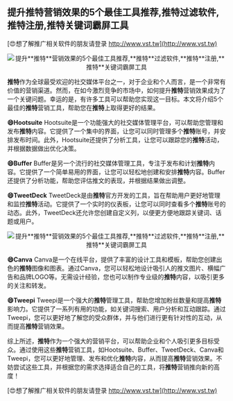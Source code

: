 ## **提升**推特**营销效果的5个最佳工具推荐,**推特**过滤软件,**推特**注册,**推特**关键词霸屏工具**

[😍想了解推广相关软件的朋友请登录 http://www.vst.tw](http://www.vst.tw)

 <center><img src="https://vst.tw/MP4/tuiguang/png/6.png" alt="提升**推特**营销效果的5个最佳工具推荐,**推特**过滤软件,**推特**注册,**推特**关键词霸屏工具"></center>

**推特**作为全球最受欢迎的社交媒体平台之一，对于企业和个人而言，是一个非常有价值的营销渠道。然而，在如今激烈竞争的市场中，如何提升**推特**营销效果成为了一个关键问题。幸运的是，有许多工具可以帮助您实现这一目标。本文将介绍5个最佳的**推特**营销工具，帮助您在**推特**上取得更好的结果。

**😄Hootsuite**
Hootsuite是一个功能强大的社交媒体管理平台，可以帮助您管理和发布**推特**内容。它提供了一个集中的界面，让您可以同时管理多个**推特**账号，并安排发布时间。此外，Hootsuite还提供了分析工具，让您可以跟踪您的**推特**活动，并根据数据做出优化决策。

**😄Buffer**
Buffer是另一个流行的社交媒体管理工具，专注于发布和计划**推特**内容。它提供了一个简单易用的界面，让您可以轻松地创建和安排**推特**内容。Buffer还提供了分析功能，帮助您评估推文的表现，并根据结果做出调整。

**😄TweetDeck**
TweetDeck是由**推特**官方开发的工具，旨在帮助用户更好地管理和监控**推特**活动。它提供了一个实时的仪表板，让您可以同时查看多个**推特**账号的动态。此外，TweetDeck还允许您创建自定义列，以便更方便地跟踪关键词、话题或用户。

 <center><img src="https://vst.tw/MP4/tuiguang/png/7.png" alt="提升**推特**营销效果的5个最佳工具推荐,**推特**过滤软件,**推特**注册,**推特**关键词霸屏工具"></center>

**😄Canva**
Canva是一个在线平台，提供了丰富的设计工具和模板，帮助您创建出色的**推特**图像和图表。通过Canva，您可以轻松地设计吸引人的推文图片、横幅广告和品牌LOGO等。无需设计经验，您也可以制作专业级的**推特**内容，以吸引更多的关注和转发。

**😄Tweepi**
Tweepi是一个强大的**推特**管理工具，帮助您增加粉丝数量和提高**推特**影响力。它提供了一系列有用的功能，如关键词搜索、用户分析和互动跟踪。通过Tweepi，您可以更好地了解您的受众群体，并与他们进行更有针对性的互动，从而提高**推特**营销效果。

综上所述，**推特**作为一个强大的营销平台，可以帮助企业和个人吸引更多目标受众。通过使用这些**推特**营销工具，如Hootsuite、Buffer、TweetDeck、Canva和Tweepi，您可以更好地管理、发布和优化**推特**内容，从而提高**推特**营销效果。不妨尝试这些工具，并根据您的需求选择适合自己的工具，将**推特**营销推向新的高度！

[😍想了解推广相关软件的朋友请登录 http://www.vst.tw](http://www.vst.tw)



